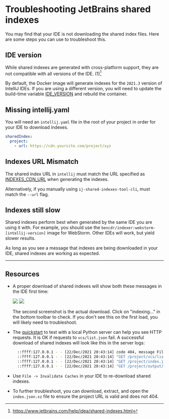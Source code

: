 # Troubleshooting JetBrains shared indexes

You may find that your IDE is not downloading the shared index files. Here are some steps you
can use to troubleshoot this.

## IDE version

While shared indexes are generated with cross-platform support, they are not compatible with all versions of the IDE. (1)[^1]

By default, the Docker image will generate indexes for the `2021.3` version of IntelliJ IDEs.
If you are using a different version, you will need to update the build-time variable
[IDE_VERSION](https://github.com/sunznx/jetbrains-indexer/blob/master/image/Dockerfile#L9) and
rebuild the container.

## Missing intellij.yaml

You will need an `intellij.yaml` file in the root of your project in order for your IDE to download indexes.

```yaml
sharedIndex:
  project:
    - url: https://cdn.yoursite.com/project/xyz
```

## Indexes URL Mismatch

The shared index URL in `intellij` must match the URL specified as [INDEXES_CDN_URL](https://github.com/sunznx/jetbrains-indexer#basic-usage) when generating the indexes.

Alternatively, if you manually using `ij-shared-indexes-tool-cli`, must match the `--url` flag.

[^1]: https://www.jetbrains.com/help/idea/shared-indexes.html

## Indexes still slow

Shared indexes perform best when generated by the same IDE you are using it with. For example,
you should use the `bencdr/indexer:webstorm-[intellij-version]` image for WebStorm. Other IDEs
will work, but yield slower results.

As long as you see a message that indexes are being downloaded in your IDE, shared indexes are working as expected.

---

## Resources

- A proper download of shared indexes will show both these messages in the IDE first time:

  ![](assets/ide-prompt.png)
  ![](assets/ide-download.png)

  The second screenshot is the actual download. Click on "indexing..." in the bottom toolbar to check. If you don't see this on the first load, you will likely need to troubleshoot.

- The [quickstart](https://github.com/sunznx/jetbrains-indexer#basic-usage) to test with a
  local Python server can help you see HTTP requests. It is OK if requests to `vcs/list.json` fail. A
  successful download of shared indexes will look like this in the server logs:

  ```sh
    ::ffff:127.0.0.1 - - [22/Dec/2021 20:43:14] code 404, message File not found
    ::ffff:127.0.0.1 - - [22/Dec/2021 20:43:14] "GET /project/vcs/list.json.xz?timestamp=1640234594725 HTTP/1.1" 404 -
    ::ffff:127.0.0.1 - - [22/Dec/2021 20:43:14] "GET /project/index.json.xz?timestamp=1640234594741 HTTP/1.1" 200 -
    ::ffff:127.0.0.1 - - [22/Dec/2021 20:43:14] "GET /project/output/shared-index-project-project-675203570796a5ec.ijx.xz HTTP/1.1" 200 -
  ```

- Use `File -> Invalidate Caches` in your IDE to re-download shared indexes.

- To further troubleshoot, you can download, extract, and open the `index.json.xz` file to ensure the project URL is valid and does not 404.
